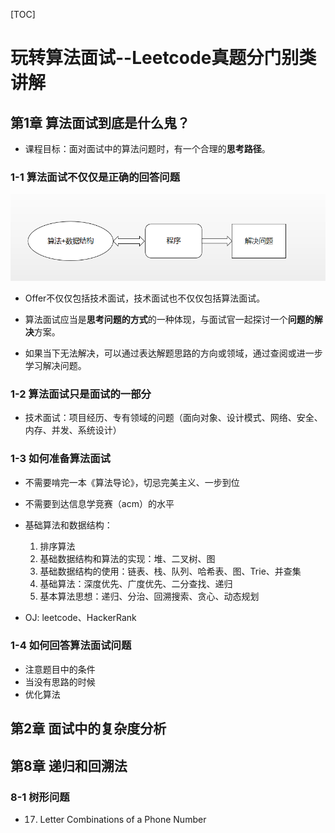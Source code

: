 [TOC]

# 玩转算法面试--Leetcode真题分门别类讲解

## 第1章 算法面试到底是什么鬼？

- 课程目标：面对面试中的算法问题时，有一个合理的**思考路径**。

### 1-1 算法面试不仅仅是正确的回答问题

![](https://github.com/EndlessGo/MyLeetCode/blob/master/png/%E7%AE%97%E6%B3%95%E6%95%B0%E6%8D%AE%E7%BB%93%E6%9E%84%E4%B8%8E%E5%AE%9E%E9%99%85%E9%97%AE%E9%A2%98%E9%97%B4%E7%9A%84%E5%85%B3%E7%B3%BB.png)

- Offer不仅仅包括技术面试，技术面试也不仅仅包括算法面试。


- 算法面试应当是**思考问题的方式**的一种体现，与面试官一起探讨一个**问题的解决**方案。


- 如果当下无法解决，可以通过表达解题思路的方向或领域，通过查阅或进一步学习解决问题。


### 1-2 算法面试只是面试的一部分

- 技术面试：项目经历、专有领域的问题（面向对象、设计模式、网络、安全、内存、并发、系统设计）

### 1-3 如何准备算法面试

- 不需要啃完一本《算法导论》，切忌完美主义、一步到位

- 不需要到达信息学竞赛（acm）的水平

- 基础算法和数据结构：
  1. 排序算法
  2. 基础数据结构和算法的实现：堆、二叉树、图
  3. 基础数据结构的使用：链表、栈、队列、哈希表、图、Trie、并查集
  4. 基础算法：深度优先、广度优先、二分查找、递归
  5. 基本算法思想：递归、分治、回溯搜索、贪心、动态规划
- OJ: leetcode、HackerRank

### 1-4 如何回答算法面试问题

- 注意题目中的条件
- 当没有思路的时候
- 优化算法

## 第2章 面试中的复杂度分析



## 第8章 递归和回溯法

### 8-1 树形问题

- 17. Letter Combinations of a Phone Number